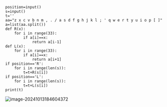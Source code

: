 ```
position=input()
s=input()
t=''
aa="z x c v b n m , . / a s d f g h j k l ; ' q w e r t y u i o p [ ]"
a=list(aa.split())
def R(x):
    for i in range(33):
        if a[i]==x:
            return a[i-1]
def L(x):
    for i in range(33):
        if a[i]==x:
            return a[i+1]
if position=='R':
    for i in range(len(s)):
        t=t+R(s[i])
if position=='L':
    for i in range(len(s)):
        t=t+L(s[i])
print(t)
```

![image-20241013184604372](C:\Users\huawei\AppData\Roaming\Typora\typora-user-images\image-20241013184604372.png)